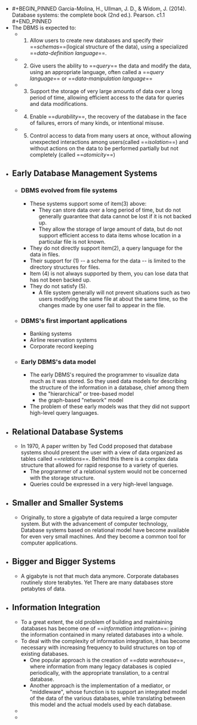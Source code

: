 - #+BEGIN_PINNED
  Garcia-Molina, H., Ullman, J. D., & Widom, J. (2014). Database systems: the complete book (2nd ed.). Pearson. c1.1
  #+END_PINNED
- The DBMS is expected to:
	- 1. Allow users to create new databases and specify their ==*schemas*==(logical structure of the data), using a specialized ==*data-definition language*==.
	- 2. Give users the ability to ==*query*== the data and modify the data, using an appropriate language, often called a ==*query language*== or ==*data-manipulation language*==
	- 3. Support the storage of very large amounts of data over a long period of time, allowing efficient access to the data for queries and data modifications.
	- 4. Enable ==*durability*==, the recovery of the database in the face of failures, errors of many kinds, or intentional misuse.
	- 5. Control access to data from many users at once, without allowing unexpected interactions among users(called ==*isolation*==) and without actions on the data to be performed partially but not completely (called ==*atomicity*==)
- ## Early Database Management Systems
	- ### DBMS evolved from file systems
		- These systems support some of item(3) above:
			- They can store data over a long period of time, but do not generally guarantee that data cannot be lost if it is not backed up.
			- They allow the storage of large amount of data, but do not support efficient access to data items whose location in a particular file is not known.
		- They do not directly support item(2), a query language for the data in files.
		- Their support for (1) -- a schema for the data -- is limited to the directory structures for files.
		- Item (4) is not always supported by them, you can lose data that has not been backed up.
		- They do not satisfy (5).
			- A file system generally will not prevent situations such as two users modifying the same file at about the same time, so the changes made by one user fail to appear in the file.
	- ### DBMS's  first important applications
		- Banking systems
		- Airline reservation systems
		- Corporate record keeping
	- ### Early DBMS's data model
		- The early DBMS's required the programmer to visualize data much as it was stored. So they used data models for describing the structure of the information in a database, chief among them
			- the "hierarchical" or tree-based model
			- the graph-based "network" model
		- The problem of these early models was that they did not support high-level query languages.
- ## Relational Database Systems
	- In 1970, A paper written by Ted Codd proposed that database systems should present the user with a view of data organized as tables called ==*relations*==. Behind this there is a complex data structure that allowed for rapid response to a variety of queries.
		- The programmer of a relational system would not be concerned with the storage structure.
		- Queries could be expressed in a very high-level language.
- ## Smaller and Smaller Systems
	- Originally, to store a gigabyte of data required a large computer system. But with the advancement of computer technology, Database systems based on relational model have become available for even very small machines. And they become a common tool for computer applications.
- ## Bigger and Bigger Systems
	- A gigabyte is not that much data anymore. Corporate databases routinely store terabytes. Yet There are many databases store petabytes of data.
- ## Information Integration
	- To a great extent, the old problem of building and maintaining databases has become one of ==*information integration*==: joining the information contained in many related databases into a whole.
	- To deal with the complexity of information integration,  it has become necessary with increasing frequency to build structures on top of existing databases.
		- One popular approach is the creation of ==*data warehouse*==, where information from many legacy databases is copied periodically, with the appropriate translation, to a central database.
		- Another approach is the implementation of a mediator, or "middleware", whose function is to support an integrated model of the data of the various databases, while translating between this model and the actual models used by each database.
	-
	-